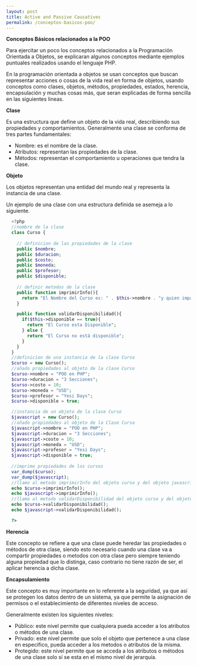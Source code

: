 ```yaml
---
layout: post
title: Active and Passive Causatives
permalink: /conceptos-basicos-poo/
---
```


**Conceptos Básicos relacionados a la POO**

Para ejercitar un poco los conceptos relacionados a la Programación Orientada a Objetos, se explicaran algunos conceptos mediante
ejemplos puntuales realizados usando el lenguaje PHP.

En la programación orientada a objetos se usan conceptos que buscan representar acciones o cosas de la vida real en forma de
objetos, usando conceptos como clases, objetos, métodos, propiedades, estados, herencia, encapsulación y muchas cosas más, que seran
explicadas de forma sencilla en las siguientes lineas.

**Clase**

Es una estructura que define un objeto de la vida real, describiendo sus propiedades y comportamientos. 
Generalmente una clase se conforma de tres partes fundamentales:

  * Nombre: es el nombre de la clase.
  * Atributos: representan las propiedades de la clase.
  * Métodos: representan el comportamiento u operaciones que tendra la clase.
  
**Objeto**

Los objetos representan una entidad del mundo real y representa la instancia de una clase.

Un ejemplo de una clase con una estructura definida se asemeja a lo siguiente.

```PHP
  <?php
  //nombre de la clase
  class Curso {
  
    // definicion de las propiedades de la clase
    public $nombre;
    public $duracion;
    public $costo;
    public $moneda;
    public $profesor;
    public $disponible;
    
    // definir metodos de la clase
    public function imprimirInfo(){
      return "El Nombre del Curso es: " . $this->nombre . "y quien imparte el curso es: " . $this->profesor . "<br/>";
    }

    public function validarDisponibilidad(){
      if($this->disponible == true){
        return "El Curso esta Disponible";
      } else {
        return "El Curso no está disponible";
      }
    }
  }
  //definicion de una instancia de la clase Curso
  $curso = new Curso();
  //añado propiedades al objeto de la clase Curso
  $curso->nombre = "POO en PHP";
  $curso->duracion = "3 Secciones";
  $curso->costo = 10;
  $curso->moneda = "USD";
  $curso->profesor = "Yesi Days";
  $curso->disponible = true;

  //instancia de un objeto de la clase Curso
  $javascript = new Curso();
  //añado propiedades al objeto de la Clase Curso
  $javascript->nombre = "POO en PHP";
  $javascript->duracion = "3 Secciones";
  $javascript->costo = 10;
  $javascript->moneda = "USD";
  $javascript->profesor = "Yesi Days";
  $javascript->disponible = true;
  
  //imprimo propiedades de los cursos
  var_dump($curso);
  var_dump($javascript);
  //llamo al metodo imprimirInfo del objeto curso y del objeto javascript
  echo $curso->imprimirInfo();
  echo $javascript->imprimirInfo();
  //llamo al metodo validarDisponibilidad del objeto curso y del objeto javascript
  echo $curso->validarDisponibilidad();
  echo $javascript->validarDisponibilidad();

  ?>


```

**Herencia**

Este concepto se refiere a que una clase puede heredar las propiedades o métodos de otra clase, siendo esto necesario cuando
una clase va a compartir propiedades o metodos con otra clase pero siempre teniendo alguna propiedad que lo distinga, caso contrario
no tiene razón de ser, el aplicar herencia a dicha clase.

**Encapsulamiento**

Este concepto es muy importante en lo referente a la seguridad, ya que así se protegen los datos dentro de un sistema, ya que permite
la asignación de permisos o el establecimiento de diferentes niveles de acceso.

Generalmente existen los siguientes niveles:

  * Público: este nivel permite que cualquiera pueda acceder a los atributos o métodos de una clase.
  * Privado: este nivel permite que solo el objeto que pertenece a una clase en especifico, pueda acceder 
             a los metodos o atributos de la misma.
  * Protegido: este nivel permite que se acceda a los atributos o métodos de una clase solo sí se esta en el mismo nivel de jerarquía.


 
